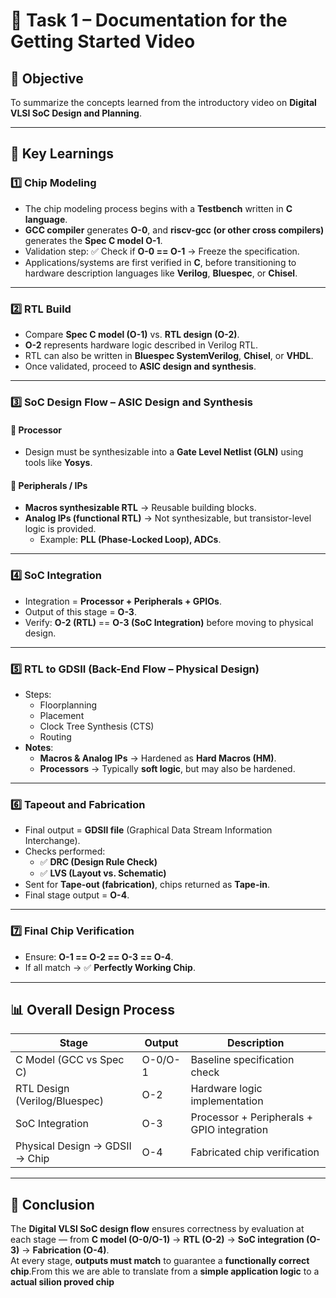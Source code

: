# 📝 Task 1 – Documentation for the Getting Started Video  

## 🎯 Objective  
To summarize the concepts learned from the introductory video on **Digital VLSI SoC Design and Planning**.  

---

## 📖 Key Learnings  

### 1️⃣ Chip Modeling  
- The chip modeling process begins with a **Testbench** written in **C language**.  
- **GCC compiler** generates **O-0**, and **riscv-gcc (or other cross compilers)** generates the **Spec C model O-1**.  
- Validation step: ✅ Check if **O-0 == O-1** → Freeze the specification.  
- Applications/systems are first verified in **C**, before transitioning to hardware description languages like **Verilog**, **Bluespec**, or **Chisel**.  

---

### 2️⃣ RTL Build  
- Compare **Spec C model (O-1)** vs. **RTL design (O-2)**.  
- **O-2** represents hardware logic described in Verilog RTL.  
- RTL can also be written in **Bluespec SystemVerilog**, **Chisel**, or **VHDL**.  
- Once validated, proceed to **ASIC design and synthesis**.  

---

### 3️⃣ SoC Design Flow – ASIC Design and Synthesis  

#### 🔹 Processor  
- Design must be synthesizable into a **Gate Level Netlist (GLN)** using tools like **Yosys**.  

#### 🔹 Peripherals / IPs  
- **Macros synthesizable RTL** → Reusable building blocks.  
- **Analog IPs (functional RTL)** → Not synthesizable, but transistor-level logic is provided.  
  - Example: **PLL (Phase-Locked Loop), ADCs**.  

---

### 4️⃣ SoC Integration  
- Integration = **Processor + Peripherals + GPIOs**.  
- Output of this stage = **O-3**.  
- Verify: **O-2 (RTL)** == **O-3 (SoC Integration)** before moving to physical design.  

---

### 5️⃣ RTL to GDSII (Back-End Flow – Physical Design)  
- Steps:  
  - Floorplanning  
  - Placement  
  - Clock Tree Synthesis (CTS)  
  - Routing  
- **Notes**:  
  - **Macros & Analog IPs** → Hardened as **Hard Macros (HM)**.  
  - **Processors** → Typically **soft logic**, but may also be hardened.  

---

### 6️⃣ Tapeout and Fabrication  
- Final output = **GDSII file** (Graphical Data Stream Information Interchange).  
- Checks performed:  
  - ✅ **DRC (Design Rule Check)**  
  - ✅ **LVS (Layout vs. Schematic)**  
- Sent for **Tape-out (fabrication)**, chips returned as **Tape-in**.  
- Final stage output = **O-4**.  

---

### 7️⃣ Final Chip Verification  
- Ensure: **O-1 == O-2 == O-3 == O-4**.  
- If all match → ✅ **Perfectly Working Chip**.  

---

## 📊 Overall Design Process  

| Stage                          | Output | Description                                  |
|--------------------------------|--------|----------------------------------------------|
| C Model (GCC vs Spec C)        | O-0/O-1| Baseline specification check                 |
| RTL Design (Verilog/Bluespec)  | O-2    | Hardware logic implementation                |
| SoC Integration                | O-3    | Processor + Peripherals + GPIO integration   |
| Physical Design → GDSII → Chip | O-4    | Fabricated chip verification                 |

---

## 🏁 Conclusion  
The **Digital VLSI SoC design flow** ensures correctness by evaluation at each stage — from **C model (O-0/O-1)** → **RTL (O-2)** → **SoC integration (O-3)** → **Fabrication (O-4)**.  
At every stage, **outputs must match** to guarantee a **functionally correct chip**.From this we are able to translate from a **simple application logic** to a **actual silion proved chip**  
